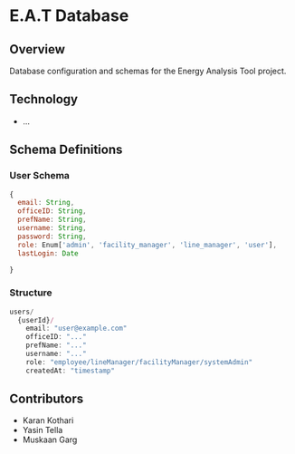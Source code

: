 # E.A.T Database

## Overview
Database configuration and schemas for the Energy Analysis Tool project.

## Technology
- ...

## Schema Definitions

### User Schema
```javascript
{
  email: String,
  officeID: String,
  prefName: String,
  username: String,
  password: String,
  role: Enum['admin', 'facility_manager', 'line_manager', 'user'],
  lastLogin: Date

}
```
### Structure
```javascript
users/
  {userId}/
    email: "user@example.com"
    officeID: "..."
    prefName: "..."
    username: "..."
    role: "employee/lineManager/facilityManager/systemAdmin"
    createdAt: "timestamp"
```

## Contributors
- Karan Kothari
- Yasin Tella
- Muskaan Garg
